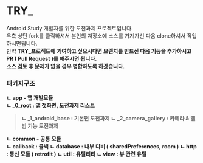# TRY_

Android Study 개발자를 위한 도전과제 프로젝트입니다. <BR>
우측 상단 fork를 클릭하셔서 본인의 저장소에 소스를 가져가신 다음 clone하셔서 작업하시면됩니다.<BR>
만약 <b>TRY_프로젝트<b>에 기여하고 싶으시다면 브랜치를 만드신 다음 기능을 추가하시고 PR ( Pull Request )를 해주시면 됩니다.<br>
소스 검토 후 문제가 없을 경우 병합하도록 하겠습니다.

### 패키지구조
ㄴ app - 앱 개발모듈<BR>
  <space>ㄴ _0_root : 앱 첫화면, 도전과제 리스트
  >ㄴ _1_android_base : 기본편 도전과제
  <t>ㄴ _2_camera_gallery : 카메라 & 앨범 기능 도전과제
  
ㄴ common - 공통 모듈<BR>
  <t>ㄴ callback : 콜백
  <t>ㄴ database : 내부 디비 ( sharedPreferences, room )
  <t>ㄴ http : 통신 모듈 ( retrofit )
  <t>ㄴ util : 유틸리티
  <t>ㄴ view : 뷰 관련 유틸
